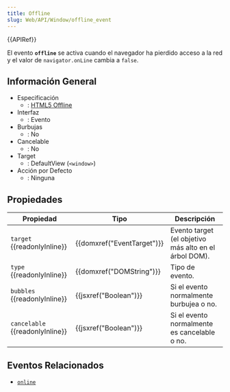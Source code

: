 ```yaml
---
title: Offline
slug: Web/API/Window/offline_event
---
```


{{APIRef}}

El evento **`offline`** se activa cuando el navegador ha pierdido acceso a la red y el valor de `navigator.onLine` cambia a `false`.

## Información General

- Especificación
  - : [HTML5 Offline](http://www.whatwg.org/specs/web-apps/current-work/multipage/offline.html#event-offline)
- Interfaz
  - : Evento
- Burbujas
  - : No
- Cancelable
  - : No
- Target
  - : DefaultView (`<window>`)
- Acción por Defecto
  - : Ninguna

## Propiedades

| Propiedad                             | Tipo                                 | Descripción                                           |
| ------------------------------------- | ------------------------------------ | ----------------------------------------------------- |
| `target` {{readonlyInline}}     | {{domxref("EventTarget")}} | Evento target (el objetivo más alto en el árbol DOM). |
| `type` {{readonlyInline}}       | {{domxref("DOMString")}}     | Tipo de evento.                                       |
| `bubbles` {{readonlyInline}}    | {{jsxref("Boolean")}}         | Si el evento normalmente burbujea o no.               |
| `cancelable` {{readonlyInline}} | {{jsxref("Boolean")}}         | Si el evento normalmente es cancelable o no.          |

## Eventos Relacionados

- [`online`](/es/docs/Mozilla_event_reference/online)
